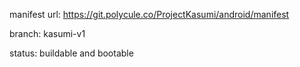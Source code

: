 manifest url:
https://git.polycule.co/ProjectKasumi/android/manifest

branch:
kasumi-v1

status:
buildable and bootable
